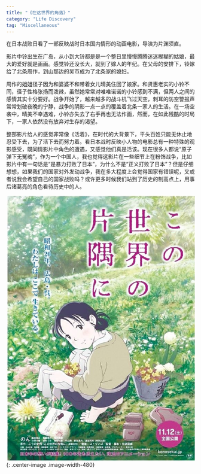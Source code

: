 ```yaml
---
title: "《在这世界的角落》"
category: "Life Discovery"
tag: "Miscellaneous"
---
```


在日本战败日看了一部反映战时日本国内情形的动画电影，导演为片渊须直。

影片中铃出生在广岛，从小到大铃都是是一个整日里慢慢腾腾迷迷糊糊的姑娘，最大的爱好就是画画。感觉铃还没长大，就到了嫁人的年纪。在父母的安排下，铃嫁给了北条周作，到山那边的吴市成为了北条家的媳妇。

周作的姐姐径子因为和婆婆不和带着女儿晴美住回了娘家。和贤惠老实的小铃不同，径子性格张扬而泼辣，虽然她常常对唯唯诺诺的小铃感到不满，但两人之间的感情其实十分要好。战争开始了，越来越多的战斗机飞过天空，刺耳的防空警报声常常划破夜晚的宁静，战争的阴影一点一点的覆盖着北条一家人的生活。在一场空袭中，晴美不幸遇难，小铃亦失去了右手再也无法作画，然而，在如此残酷的时局下，一家人依然没有放弃对生存的渴望。

整部影片给人的感觉非常像《活着》，在时代的大背景下，平头百姓只能无休止地忍受下去，为了活下去而努力着。看日本战时反映小人物的电影总有一种特殊的观影感受，既同情影片中角色的遭遇，又感觉他们真是活该。现在很多人都说“原子弹下无冤魂”，作为一个中国人，我也觉得这影片在一些细节上在粉饰战争，比如影片中有一句话是“是暴力打败了日本”，为什么不是“正义打败了日本”？但是仔细想想，如果我们的国家对外发动战争，我在多大程度上会觉得国家有错误呢，又或者说我会希望自己的国家战败吗？或许更多时候我们站到了历史的制高点上，用事后诸葛亮的角色看待历史中的人。

![在这世界的角落](https://raw.githubusercontent.com/joshua19881228/my_blogs/master/Life_Discovery/Miscellaneous/figures/在这世界的角落.jpg "在这世界的角落"){: .center-image .image-width-480}